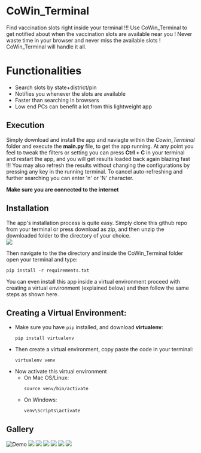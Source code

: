 # CoWin_Terminal
Find vaccination slots right inside your terminal !!!
Use CoWin_Terminal to get notified about when the vaccination slots are available near you ! Never waste time in your browser and never miss
the available slots ! CoWin_Terminal will handle it all.

# Functionalities
- Search slots by state+district/pin
- Notifies you whenever the slots are available
- Faster than searching in browsers
- Low end PCs can benefit a lot from this lightweight app

## Execution
Simply download and install the app and naviagte within the *Cowin_Terminal* folder and execute the **main.py** file, to get the app running.
At any point you feel to tweak the filters or setting you can press **Ctrl + C** in your terminal and restart the app, and you will get results loaded back again blazing fast !!! 
You may also refresh the results without changing the configurations by pressing any key in the running terminal. To cancel auto-refreshing and further searching
you can enter 'n' or 'N' character.

**Make sure you are connected to the internet**

## Installation
The app's installation process is quite easy. Simply clone this github repo from your terminal or press download as zip, 
and then unzip the downloaded folder to the directory of your choice.
<br>
<img src = "https://github.com/yvs2701/CoWin_Terminal/blob/main/Images/SS_Download.png">

Then navigate to the the directory and inside the  CoWin_Terminal folder open your terminal and type:
```
pip install -r requirements.txt
```

You can even install this app inside a virtual environment proceed with creating a virtual environment (explained below) and 
then follow the same steps as shown here.


## Creating a Virtual Environment:
- Make sure you have `pip` installed, and download **virtualenv**:
  ```
  pip install virtualenv
  ```
- Then create a virtual environment, copy paste the code in your terminal:
  ```
  virtualenv venv
  ```
- Now activate this virtual environment
  - On Mac OS/Linux:
    ```
    source venv/bin/activate
    ```
  - On Windows:
    ```
    venv\Scripts\activate
    ```


## Gallery
![Demo](https://github.com/yvs2701/CoWin_Terminal/blob/main/Images/CoWin%20Demo.gif)
<img src="https://github.com/yvs2701/CoWin_Terminal/blob/main/Images/ss_menu.png">
<img src="https://github.com/yvs2701/CoWin_Terminal/blob/main/Images/ss_menu2.png">
<img src="https://github.com/yvs2701/CoWin_Terminal/blob/main/Images/ss_select_state.png">
<img src="https://github.com/yvs2701/CoWin_Terminal/blob/main/Images/ss_select_dsitrict.png">
<img src = "https://github.com/yvs2701/CoWin_Terminal/blob/main/Images/ss_results.png">
<img src = "https://github.com/yvs2701/CoWin_Terminal/blob/main/Images/ss_results2.png">
